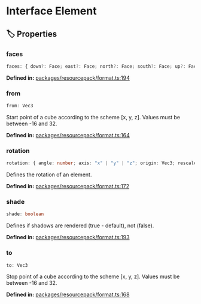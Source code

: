 # Interface Element

## 🏷️ Properties

### faces <Badge type="info" text="optional" />

```ts
faces: { down?: Face; east?: Face; north?: Face; south?: Face; up?: Face; west?: Face }
```
<p style="font-size: 14px; color: var(--vp-c-text-2)">
<strong>Defined in:</strong> <a href="https://github.com/voxelum/minecraft-launcher-core-node/blob/master/packages/resourcepack/format.ts#L194" target="_blank" rel="noreferrer">packages/resourcepack/format.ts:194</a>
</p>


### from

```ts
from: Vec3
```
Start point of a cube according to the scheme [x, y, z]. Values must be between -16 and 32.
<p style="font-size: 14px; color: var(--vp-c-text-2)">
<strong>Defined in:</strong> <a href="https://github.com/voxelum/minecraft-launcher-core-node/blob/master/packages/resourcepack/format.ts#L164" target="_blank" rel="noreferrer">packages/resourcepack/format.ts:164</a>
</p>


### rotation <Badge type="info" text="optional" />

```ts
rotation: { angle: number; axis: "x" | "y" | "z"; origin: Vec3; rescale: boolean }
```
Defines the rotation of an element.
<p style="font-size: 14px; color: var(--vp-c-text-2)">
<strong>Defined in:</strong> <a href="https://github.com/voxelum/minecraft-launcher-core-node/blob/master/packages/resourcepack/format.ts#L172" target="_blank" rel="noreferrer">packages/resourcepack/format.ts:172</a>
</p>


### shade <Badge type="info" text="optional" />

```ts
shade: boolean
```
Defines if shadows are rendered (true - default), not (false).
<p style="font-size: 14px; color: var(--vp-c-text-2)">
<strong>Defined in:</strong> <a href="https://github.com/voxelum/minecraft-launcher-core-node/blob/master/packages/resourcepack/format.ts#L193" target="_blank" rel="noreferrer">packages/resourcepack/format.ts:193</a>
</p>


### to

```ts
to: Vec3
```
Stop point of a cube according to the scheme [x, y, z]. Values must be between -16 and 32.
<p style="font-size: 14px; color: var(--vp-c-text-2)">
<strong>Defined in:</strong> <a href="https://github.com/voxelum/minecraft-launcher-core-node/blob/master/packages/resourcepack/format.ts#L168" target="_blank" rel="noreferrer">packages/resourcepack/format.ts:168</a>
</p>


